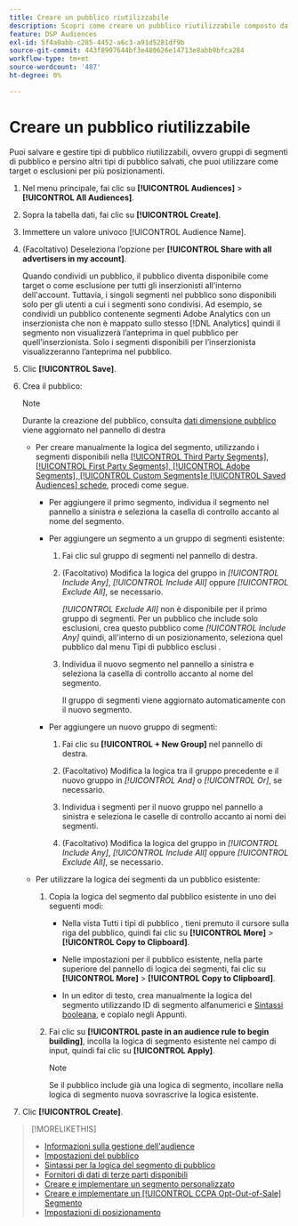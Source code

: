 ```yaml
---
title: Creare un pubblico riutilizzabile
description: Scopri come creare un pubblico riutilizzabile composto da segmenti di pubblico e altri tipi di pubblico salvati.
feature: DSP Audiences
exl-id: 5f4a0abb-c285-4452-a6c3-a91d5281df9b
source-git-commit: 443f8907644bf3e480626e14713e8abb9bfca284
workflow-type: tm+mt
source-wordcount: '487'
ht-degree: 0%

---
```


# Creare un pubblico riutilizzabile

<!-- "Saved audience" is used in UI (where?), but "saved" is a state, not a type. "Reusable audience" sounds better in a description. "Audience template" isn't right, either, since it implies you can edit it on the fly to create a new, different audience. Some other term? -->

Puoi salvare e gestire tipi di pubblico riutilizzabili, ovvero gruppi di segmenti di pubblico e persino altri tipi di pubblico salvati, che puoi utilizzare come target o esclusioni per più posizionamenti.

1. Nel menu principale, fai clic su **[!UICONTROL Audiences]** > **[!UICONTROL All Audiences]**.

1. Sopra la tabella dati, fai clic su **[!UICONTROL Create]**.

1. Immettere un valore univoco [!UICONTROL Audience Name].

1. (Facoltativo) Deseleziona l’opzione per **[!UICONTROL Share with all advertisers in my account]**.

   Quando condividi un pubblico, il pubblico diventa disponibile come target o come esclusione per tutti gli inserzionisti all&#39;interno dell&#39;account. Tuttavia, i singoli segmenti nel pubblico sono disponibili solo per gli utenti a cui i segmenti sono condivisi. Ad esempio, se condividi un pubblico contenente segmenti Adobe Analytics con un inserzionista che non è mappato sullo stesso [!DNL Analytics] quindi il segmento non visualizzerà l’anteprima in quel pubblico per quell’inserzionista. Solo i segmenti disponibili per l’inserzionista visualizzeranno l’anteprima nel pubblico.

1. Clic **[!UICONTROL Save]**.

1. Crea il pubblico:

   >[!NOTE]
   >
   >Durante la creazione del pubblico, consulta [dati dimensione pubblico](audience-about.md) viene aggiornato nel pannello di destra

   * Per creare manualmente la logica del segmento, utilizzando i segmenti disponibili nella [[!UICONTROL Third Party Segments], [!UICONTROL First Party Segments], [!UICONTROL Adobe Segments], [!UICONTROL Custom Segments]e [!UICONTROL Saved Audiences] schede](audience-settings.md), procedi come segue.

      * Per aggiungere il primo segmento, individua il segmento nel pannello a sinistra e seleziona la casella di controllo accanto al nome del segmento.

      * Per aggiungere un segmento a un gruppo di segmenti esistente:

         1. Fai clic sul gruppo di segmenti nel pannello di destra.

         1. (Facoltativo) Modifica la logica del gruppo in *[!UICONTROL Include Any]*, *[!UICONTROL Include All]* oppure *[!UICONTROL Exclude All]*, se necessario.

            *[!UICONTROL Exclude All]* non è disponibile per il primo gruppo di segmenti. Per un pubblico che include solo esclusioni, crea questo pubblico come *[!UICONTROL Include Any]* quindi, all&#39;interno di un posizionamento, seleziona quel pubblico dal menu Tipi di pubblico esclusi .

         1. Individua il nuovo segmento nel pannello a sinistra e seleziona la casella di controllo accanto al nome del segmento.

            Il gruppo di segmenti viene aggiornato automaticamente con il nuovo segmento.
      * Per aggiungere un nuovo gruppo di segmenti:

         1. Fai clic su **[!UICONTROL + New Group]** nel pannello di destra.

         1. (Facoltativo) Modifica la logica tra il gruppo precedente e il nuovo gruppo in *[!UICONTROL And]* o *[!UICONTROL Or]*, se necessario.

         1. Individua i segmenti per il nuovo gruppo nel pannello a sinistra e seleziona le caselle di controllo accanto ai nomi dei segmenti.

         1. (Facoltativo) Modifica la logica del gruppo in *[!UICONTROL Include Any]*, *[!UICONTROL Include All]* oppure *[!UICONTROL Exclude All]*, se necessario.
   * Per utilizzare la logica dei segmenti da un pubblico esistente:

      1. Copia la logica del segmento dal pubblico esistente in uno dei seguenti modi:

         * Nella vista Tutti i tipi di pubblico , tieni premuto il cursore sulla riga del pubblico, quindi fai clic su **[!UICONTROL More]** > **[!UICONTROL Copy to Clipboard]**.

         * Nelle impostazioni per il pubblico esistente, nella parte superiore del pannello di logica dei segmenti, fai clic su **[!UICONTROL More]** > **[!UICONTROL Copy to Clipboard]**.

         * In un editor di testo, crea manualmente la logica del segmento utilizzando ID di segmento alfanumerici e [Sintassi booleana](audience-segment-logic-syntax.md), e copialo negli Appunti.
      1. Fai clic su **[!UICONTROL paste in an audience rule to begin building]**, incolla la logica di segmento esistente nel campo di input, quindi fai clic su **[!UICONTROL Apply]**.

         >[!NOTE]
         >
         >Se il pubblico include già una logica di segmento, incollare nella logica di segmento nuova sovrascrive la logica esistente.




1. Clic **[!UICONTROL Create]**.

>[!MORELIKETHIS]
>
>* [Informazioni sulla gestione dell&#39;audience](audience-about.md)
>* [Impostazioni del pubblico](audience-settings.md)
>* [Sintassi per la logica del segmento di pubblico](audience-segment-logic-syntax.md)
>* [Fornitori di dati di terze parti disponibili](third-party-data-providers.md)
>* [Creare e implementare un segmento personalizzato](custom-segment-create.md)
>* [Creare e implementare un [!UICONTROL CCPA Opt-Out-of-Sale] Segmento](ccpa-opt-out-segment-create.md)
>* [Impostazioni di posizionamento](/help/dsp/campaign-management/placements/placement-settings.md)

